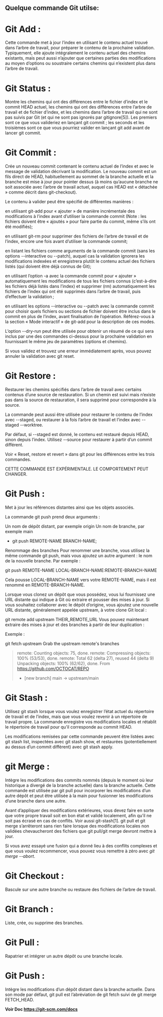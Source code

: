 ## Quelque commande Git utilse:

# Git Add :

Cette commande met à jour l’index en utilisant le contenu actuel trouvé dans l’arbre de travail, pour préparer le contenu de la prochaine validation. Typiquement, elle ajoute intégralement le contenu actuel des chemins existants, mais peut aussi n’ajouter que certaines parties des modifications au moyen d’options ou soustraire certains chemins qui n’existent plus dans l’arbre de travail.


# Git Status :

Montre les chemins qui ont des différences entre le fichier d’index et le commit HEAD actuel, les chemins qui ont des différences entre l’arbre de travail et de fichier d’index, et les chemins dans l’arbre de travail qui ne sont pas suivis par Git (et qui ne sont pas ignorés par gitignore[5]). Les premiers sont ce que vous valideriez en lançant git commit ; les seconds et les troisièmes sont ce que vous pourriez valider en lançant git add avant de lancer git commit.

# Git Commit :

Crée un nouveau commit contenant le contenu actuel de l’index et avec le message de validation décrivant la modification. Le nouveau commit est un fils direct de HEAD, habituellement au sommet de la branche actuelle et la branche est mise à jour pour pointer dessus (à moins qu’aucune branche ne soit associée avec l’arbre de travail actuel, auquel cas HEAD est « détachée » comme décrit dans git-checkout).

Le contenu à valider peut être spécifié de différentes manières :

en utilisant git-add pour « ajouter » de manière incrémentale des modifications à l’index avant d’utiliser la commande commit (Note : les fichiers doivent être « ajoutés » pour faire partie du commit, même s’ils ont été modifiés);

en utilisant git-rm pour supprimer des fichiers de l’arbre de travail et de l’index, encore une fois avant d’utiliser la commande commit;

en listant les fichiers comme arguments de la commande commit (sans les options --interactive ou --patch), auquel cas la validation ignorera les modifications indexées et enregistrera plutôt le contenu actuel des fichiers listés (qui doivent être déjà connus de Git);

en utilisant l’option -a avec la commande commit pour « ajouter » automatiquement les modifications de tous les fichiers connus (c’est-à-dire les fichiers déjà listés dans l’index) et supprimer (rm) automatiquement les fichiers de l’index qui ont été supprimés dans l’arbre de travail, puis d’effectuer la validation ;

en utilisant les options --interactive ou --patch avec la commande commit pour choisir quels fichiers ou sections de fichier doivent être inclus dans le commit en plus de l’index, avant finalisation de l’opération. Référez-vous à la section « Mode interactif » de git-add pour la description de ces modes.

L’option --dry-run peut être utilisée pour obtenir un résumé de ce qui sera inclus par une des commandes ci-dessus pour la prochaine validation en fournissant le même jeu de paramètres (options et chemins).

Si vous validez et trouvez une erreur immédiatement après, vous pouvez annuler la validation avec git reset.

# Git Restore :

Restaurer les chemins spécifiés dans l’arbre de travail avec certains contenus d’une source de restauration. Si un chemin est suivi mais n’existe pas dans la source de restauration, il sera supprimé pour correspondre à la source.

La commande peut aussi être utilisée pour restaurer le contenu de l’index avec --staged, ou restaurer à la fois l’arbre de travail et l’index avec --staged --worktree.

Par défaut, si --staged est donné, le contenu est restauré depuis HEAD, sinon depuis l’index. Utilisez --source pour restaurer à partir d’un commit différent.

Voir « Reset, restore et revert » dans git pour les différences entre les trois commandes.

CETTE COMMANDE EST EXPÉRIMENTALE. LE COMPORTEMENT PEUT CHANGER.

# Git Push :

Met à jour les références distantes ainsi que les objets associés.

La commande git push prend deux arguments :

Un nom de dépôt distant, par exemple origin
Un nom de branche, par exemple main

- git push REMOTE-NAME BRANCH-NAME;


Renommage des branches
Pour renommer une branche, vous utilisez la même commande git push, mais vous ajoutez un autre argument : le nom de la nouvelle branche. Par exemple :

git push REMOTE-NAME LOCAL-BRANCH-NAME:REMOTE-BRANCH-NAME

Cela pousse LOCAL-BRANCH-NAME vers votre REMOTE-NAME, mais il est renommé en REMOTE-BRANCH-NAME.


Lorsque vous clonez un dépôt que vous possédez, vous lui fournissez une URL distante qui indique à Git où extraire et pousser des mises à jour. Si vous souhaitez collaborer avec le dépôt d’origine, vous ajoutez une nouvelle URL distante, généralement appelée upstream, à votre clone Git local :

git remote add upstream THEIR_REMOTE_URL
Vous pouvez maintenant extraire des mises à jour et des branches à partir de leur duplication :

Exemple : 

git fetch upstream
Grab the upstream remote's branches
> remote: Counting objects: 75, done.
> remote: Compressing objects: 100% (53/53), done.
> remote: Total 62 (delta 27), reused 44 (delta 9)
> Unpacking objects: 100% (62/62), done.
> From https://github.com/OCTOCAT/REPO
>  * [new branch]      main     -> upstream/main



# Git Stash :

Utilisez git stash lorsque vous voulez enregistrer l’état actuel du répertoire de travail et de l’index, mais que vous voulez revenir à un répertoire de travail propre. La commande enregistre vos modifications locales et rétablit le répertoire de travail pour qu’il corresponde au commit HEAD.

Les modifications remisées par cette commande peuvent être listées avec git stash list, inspectées avec git stash show, et restaurées (potentiellement au dessus d’un commit différent) avec git stash apply.


# git Merge :

Intègre les modifications des commits nommés (depuis le moment où leur historique a divergé de la branche actuelle) dans la branche actuelle. Cette commande est utilisée par git pull pour incorporer les modifications d’un autre dépôt et peut être utilisée à la main pour fusionner les modifications d’une branche dans une autre.

Avant d’appliquer des modifications extérieures, vous devez faire en sorte que votre propre travail soit en bon état et validé localement, afin qu’il ne soit pas écrasé en cas de conflits. Voir aussi git-stash[1]. git pull et git merge s’arrêteront sans rien faire lorsque des modifications locales non validées chevaucheront des fichiers que git pull/git merge devront mettre à jour.

Si vous avez essayé une fusion qui a donné lieu à des conflits complexes et que vous voulez recommencer, vous pouvez vous remettre à zéro avec *git merge --abort*.

# Git Checkout : 

Bascule sur une autre branche ou restaure des fichiers de l’arbre de travail.

# Git Branch :

Liste, crée, ou supprime des branches.

# Git Pull : 

Rapatrier et intégrer un autre dépôt ou une branche locale. 

# Git Push : 

Intègre les modifications d’un dépôt distant dans la branche actuelle. Dans son mode par défaut, git pull est l’abréviation de git fetch suivi de git merge FETCH_HEAD.


**Voir Doc https://git-scm.com/docs**



